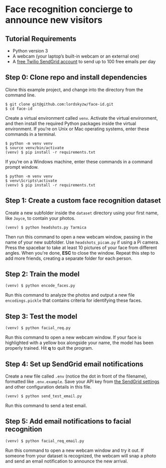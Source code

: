 
# Face recognition concierge to announce new visitors

## Tutorial Requirements
- Python version 3
- A webcam (your laptop’s built-in webcam or an external one)
- A [free Twilio SendGrid account](https://signup.sendgrid.com/) to send up to 100 free emails per day

## Step 0: Clone repo and install dependencies
Clone this example project, and change into the directory from the command line.

    $ git clone git@github.com:lordskyzw/face-id.git
    $ cd face-id

Create a virtual environment called `venv`. Activate the virtual environment, and then install the required Python packages inside the virtual environment. If you’re on Unix or Mac operating systems, enter these commands in a terminal.

    $ python -m venv venv
    $ source venv/bin/activate
    (venv) $ pip install -r requirements.txt

If you’re on a Windows machine, enter these commands in a command prompt window.

    $ python -m venv venv
    $ venv\Scripts\activate
    (venv) $ pip install -r requirements.txt

## Step 1: Create a custom face recognition dataset
Create a new subfolder inside the `dataset` directory using your first name, like `Joyce`, to contain your photos.

    (venv) $ python headshots.py Tarmica

Then run this command to open a new webcam window, passing in the name of your new subfolder. Use `headshots_picam.py` if using a Pi camera. Press the spacebar to take at least 10 pictures of your face from different angles. When you're done, **ESC** to close the window. Repeat this step to add more friends, creating a separate folder for each person.

## Step 2: Train the model

    (venv) $ python encode_faces.py

Run this command to analyze the photos and output a new file `encodings.pickle` that contains criteria for identifying these faces.

## Step 3: Test the model

    (venv) $ python facial_req.py

Run this command to open a new webcam window. If your face is highlighted with a yellow box alongside your name, the model has been properly trained. Hit **q** to quit the program.

## Step 4: Set up SendGrid email notifications
Create a new file called `.env` (notice the dot in front of the filename), formatted like `.env.example`. Save your API key from [the SendGrid settings](https://app.sendgrid.com/settings/api_keys) and other configuration details in this file.

    (venv) $ python send_test_email.py

Run this command to send a test email.

## Step 5: Add email notifications to facial recognition

    (venv) $ python facial_req_email.py

Run this command to open a new webcam window and try it out. If someone from your dataset is recognized, the webcam will snap a photo and send an email notification to announce the new arrival. 
